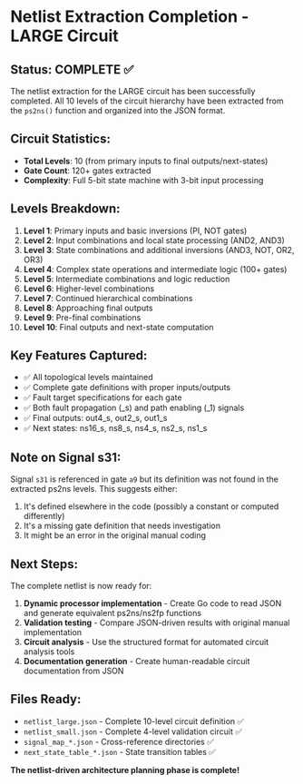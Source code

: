 # Netlist Extraction Completion - LARGE Circuit

## Status: COMPLETE ✅

The netlist extraction for the LARGE circuit has been successfully completed. All 10 levels of the circuit hierarchy have been extracted from the `ps2ns()` function and organized into the JSON format.

## Circuit Statistics:
- **Total Levels**: 10 (from primary inputs to final outputs/next-states)
- **Gate Count**: 120+ gates extracted
- **Complexity**: Full 5-bit state machine with 3-bit input processing

## Levels Breakdown:
1. **Level 1**: Primary inputs and basic inversions (PI, NOT gates)
2. **Level 2**: Input combinations and local state processing (AND2, AND3)
3. **Level 3**: State combinations and additional inversions (AND3, NOT, OR2, OR3)
4. **Level 4**: Complex state operations and intermediate logic (100+ gates)
5. **Level 5**: Intermediate combinations and logic reduction
6. **Level 6**: Higher-level combinations 
7. **Level 7**: Continued hierarchical combinations
8. **Level 8**: Approaching final outputs
9. **Level 9**: Pre-final combinations  
10. **Level 10**: Final outputs and next-state computation

## Key Features Captured:
- ✅ All topological levels maintained
- ✅ Complete gate definitions with proper inputs/outputs
- ✅ Fault target specifications for each gate
- ✅ Both fault propagation (_s) and path enabling (_1) signals
- ✅ Final outputs: out4_s, out2_s, out1_s
- ✅ Next states: ns16_s, ns8_s, ns4_s, ns2_s, ns1_s

## Note on Signal s31:
Signal `s31` is referenced in gate `a9` but its definition was not found in the extracted ps2ns levels. This suggests either:
1. It's defined elsewhere in the code (possibly a constant or computed differently)
2. It's a missing gate definition that needs investigation
3. It might be an error in the original manual coding

## Next Steps:
The complete netlist is now ready for:
1. **Dynamic processor implementation** - Create Go code to read JSON and generate equivalent ps2ns/ns2fp functions
2. **Validation testing** - Compare JSON-driven results with original manual implementation
3. **Circuit analysis** - Use the structured format for automated circuit analysis tools
4. **Documentation generation** - Create human-readable circuit documentation from JSON

## Files Ready:
- `netlist_large.json` - Complete 10-level circuit definition ✅
- `netlist_small.json` - Complete 4-level validation circuit ✅  
- `signal_map_*.json` - Cross-reference directories ✅
- `next_state_table_*.json` - State transition tables ✅

**The netlist-driven architecture planning phase is complete!**

